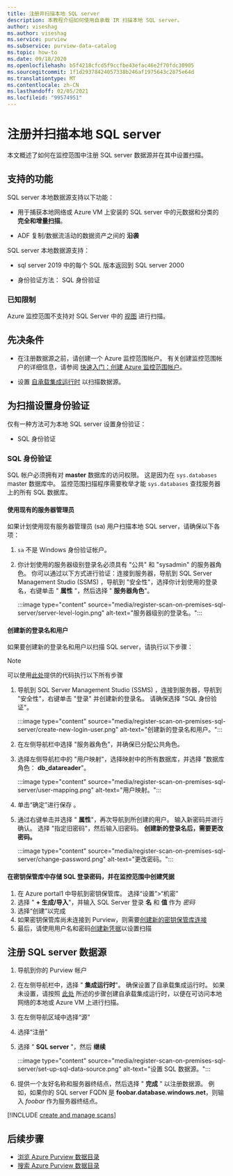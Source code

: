 ```yaml
---
title: 注册并扫描本地 SQL server
description: 本教程介绍如何使用自承载 IR 扫描本地 SQL server。
author: viseshag
ms.author: viseshag
ms.service: purview
ms.subservice: purview-data-catalog
ms.topic: how-to
ms.date: 09/18/2020
ms.openlocfilehash: b5f4218cfcd5f9ccfbe43efac46e2f70fdc30905
ms.sourcegitcommit: 1f1d29378424057338b246af1975643c2875e64d
ms.translationtype: MT
ms.contentlocale: zh-CN
ms.lasthandoff: 02/05/2021
ms.locfileid: "99574951"
---
```

# <a name="register-and-scan-an-on-premises-sql-server"></a>注册并扫描本地 SQL server

本文概述了如何在监控范围中注册 SQL server 数据源并在其中设置扫描。

## <a name="supported-capabilities"></a>支持的功能

SQL server 本地数据源支持以下功能：

- 用于捕获本地网络或 Azure VM 上安装的 SQL server 中的元数据和分类的 **完全和增量扫描**。

- ADF 复制/数据流活动的数据资产之间的 **沿袭**

SQL server 本地数据源支持：

- sql server 2019 中的每个 SQL 版本返回到 SQL server 2000

- 身份验证方法： SQL 身份验证

### <a name="known-limitations"></a>已知限制

Azure 监控范围不支持对 SQL Server 中的 [视图](/sql/relational-databases/views/views) 进行扫描。

## <a name="prerequisites"></a>先决条件

- 在注册数据源之前，请创建一个 Azure 监控范围帐户。 有关创建监控范围帐户的详细信息，请参阅 [快速入门：创建 Azure 监控范围帐户](create-catalog-portal.md)。

- 设置 [自承载集成运行时](manage-integration-runtimes.md) 以扫描数据源。

## <a name="setting-up-authentication-for-a-scan"></a>为扫描设置身份验证

仅有一种方法可为本地 SQL server 设置身份验证：

- SQL 身份验证

### <a name="sql-authentication"></a>SQL 身份验证

SQL 帐户必须拥有对 **master** 数据库的访问权限。 这是因为在 `sys.databases` master 数据库中。 监控范围扫描程序需要枚举才能 `sys.databases` 查找服务器上的所有 SQL 数据库。

#### <a name="using-an-existing-server-administrator"></a>使用现有的服务器管理员

如果计划使用现有服务器管理员 (sa) 用户扫描本地 SQL server，请确保以下各项：

1. `sa` 不是 Windows 身份验证帐户。

2. 你计划使用的服务器级别登录名必须具有 "公共" 和 "sysadmin" 的服务器角色。 你可以通过以下方式进行验证：连接到服务器，导航到 SQL Server Management Studio (SSMS) ，导航到 "安全性"，选择你计划使用的登录名，右键单击 " **属性** "，然后选择 " **服务器角色**"。

   :::image type="content" source="media/register-scan-on-premises-sql-server/server-level-login.png" alt-text="服务器级别的登录名。":::

#### <a name="creating-a-new-login-and-user"></a>创建新的登录名和用户

如果要创建新的登录名和用户以扫描 SQL server，请执行以下步骤：

> [!Note]
   > 可以使用[此处](https://github.com/Azure/Purview-Samples/blob/master/TSQL-Code-Permissions/grant-access-to-on-prem-sql-databases.sql)提供的代码执行以下所有步骤

1. 导航到 SQL Server Management Studio (SSMS) ，连接到服务器，导航到 "安全性"，右键单击 "登录" 并创建新的登录名。 请确保选择 "SQL 身份验证"。

   :::image type="content" source="media/register-scan-on-premises-sql-server/create-new-login-user.png" alt-text="创建新的登录名和用户。":::

2. 在左侧导航栏中选择 "服务器角色"，并确保已分配公共角色。

3. 选择左侧导航栏中的 "用户映射"，选择映射中的所有数据库，并选择 "数据库角色： **db_datareader**"。

   :::image type="content" source="media/register-scan-on-premises-sql-server/user-mapping.png" alt-text="用户映射。":::

4. 单击“确定”进行保存  。

5. 通过右键单击并选择 " **属性**"，再次导航到所创建的用户。 输入新密码并进行确认。 选择 "指定旧密码"，然后输入旧密码。 **创建新的登录名后，需要更改密码。**

   :::image type="content" source="media/register-scan-on-premises-sql-server/change-password.png" alt-text="更改密码。":::

#### <a name="storing-your-sql-login-password-in-a-key-vault-and-creating-a-credential-in-purview"></a>在密钥保管库中存储 SQL 登录密码，并在监控范围中创建凭据

1. 在 Azure portal1 中导航到密钥保管库。 选择“设置”>“机密”
1. 选择 " **+ 生成/导入**"，并输入 SQL Server 登录 **名** 和 **值** 作为 *密码*
1. 选择“创建”以完成
1. 如果密钥保管库尚未连接到 Purview，则需要[创建新的密钥保管库连接](manage-credentials.md#create-azure-key-vaults-connections-in-your-azure-purview-account)
1. 最后，请使用用户名和密码[创建新凭据](manage-credentials.md#create-a-new-credential)以设置扫描 

## <a name="register-a-sql-server-data-source"></a>注册 SQL server 数据源

1. 导航到你的 Purview 帐户

1. 在左侧导航栏中，选择 " **集成运行时**"。 确保设置了自承载集成运行时。 如果未设置，请按照 [此处](manage-integration-runtimes.md) 所述的步骤创建自承载集成运行时，以便在可访问本地网络的本地或 Azure VM 上进行扫描。

1. 在左侧导航区域中选择“源”

1. 选择“注册”

1. 选择 " **SQL server** "，然后 **继续**

   :::image type="content" source="media/register-scan-on-premises-sql-server/set-up-sql-data-source.png" alt-text="设置 SQL 数据源。":::

5. 提供一个友好名称和服务器终结点，然后选择 " **完成** " 以注册数据源。 例如，如果你的 SQL server FQDN 是 **foobar.database.windows.net**，则输入 *foobar* 作为服务器终结点。

[!INCLUDE [create and manage scans](includes/manage-scans.md)]

## <a name="next-steps"></a>后续步骤

- [浏览 Azure Purview 数据目录](how-to-browse-catalog.md)
- [搜索 Azure Purview 数据目录](how-to-search-catalog.md)
